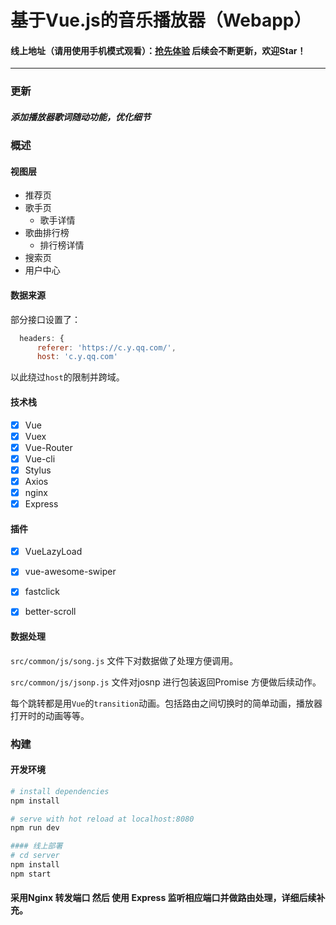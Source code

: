 # 基于Vue.js的音乐播放器（Webapp）
#### 线上地址（请用使用手机模式观看）：[抢先体验](http://music.zhi3210happy.xin/) 后续会不断更新，欢迎Star！
--------
### 更新
##### 添加播放器歌词随动功能，优化细节

### 概述
#### 视图层
> 
* 推荐页
* 歌手页
	* 歌手详情
* 歌曲排行榜
	* 排行榜详情
* 搜索页
* 用户中心

#### 数据来源
部分接口设置了： 
``` javascript
  headers: {
      referer: 'https://c.y.qq.com/',
      host: 'c.y.qq.com'
```
以此绕过`host`的限制并跨域。

#### 技术栈
> 
* [x] Vue
* [x] Vuex
* [x] Vue-Router
* [x] Vue-cli
* [x] Stylus
* [x] Axios
* [x] nginx
* [x] Express

#### 插件
* [x] VueLazyLoad
* [x] vue-awesome-swiper
* [x] fastclick
* [x] better-scroll


#### 数据处理
`src/common/js/song.js` 文件下对数据做了处理方便调用。

`src/common/js/jsonp.js` 文件对josnp 进行包装返回Promise 方便做后续动作。

每个跳转都是用`Vue`的`transition`动画。包括路由之间切换时的简单动画，播放器打开时的动画等等。


### 构建
#### 开发环境

``` bash
# install dependencies
npm install

# serve with hot reload at localhost:8080
npm run dev

#### 线上部署
# cd server
npm install
npm start
```
#### 采用Nginx 转发端口 然后 使用 Express 监听相应端口并做路由处理，详细后续补充。
